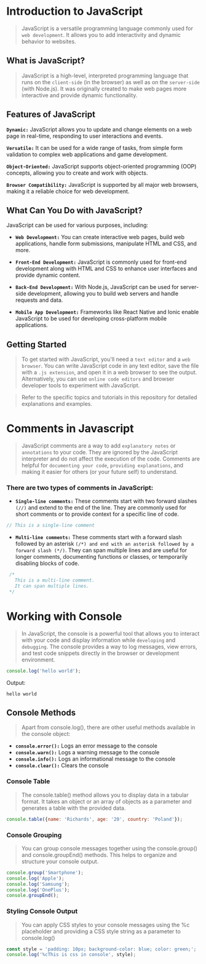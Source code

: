 # Introduction to JavaScript

> JavaScript is a versatile programming language commonly used for `web development`. It allows you to add interactivity and dynamic behavior to websites.

## What is JavaScript?

> JavaScript is a high-level, interpreted programming language that runs on the `client-side` (in the browser) as well as on the `server-side` (with Node.js). It was originally created to make web pages more interactive and provide dynamic functionality.

## Features of JavaScript

**`Dynamic:`** JavaScript allows you to update and change elements on a web page in real-time, responding to user interactions and events.

**`Versatile:`** It can be used for a wide range of tasks, from simple form validation to complex web applications and game development.

**`Object-Oriented:`** JavaScript supports object-oriented programming (OOP) concepts, allowing you to create and work with objects.

**`Browser Compatibility:`** JavaScript is supported by all major web browsers, making it a reliable choice for web development.

## What Can You Do with JavaScript?

JavaScript can be used for various purposes, including:

- **`Web Development:`** You can create interactive web pages, build web applications, handle form submissions, manipulate HTML and CSS, and more.

- **`Front-End Development:`** JavaScript is commonly used for front-end development along with HTML and CSS to enhance user interfaces and provide dynamic content.

- **`Back-End Development:`** With Node.js, JavaScript can be used for server-side development, allowing you to build web servers and handle requests and data.

- **`Mobile App Development:`** Frameworks like React Native and Ionic enable JavaScript to be used for developing cross-platform mobile applications.


## Getting Started
> To get started with JavaScript, you'll need a `text editor` and a `web browser`. You can write JavaScript code in any text editor, save the file with a `.js extension`, and open it in a web browser to see the output. Alternatively, you can use `online code editors` and browser developer tools to experiment with JavaScript.

> Refer to the specific topics and tutorials in this repository for detailed explanations and examples.

 

# Comments in Javascript
> JavaScript comments are a way to add `explanatory notes` or `annotations` to your code. They are ignored by the JavaScript interpreter and do not affect the execution of the code. Comments are helpful for `documenting your code`, `providing explanations`, and making it easier for others (or your future self) to understand.


### There are two types of comments in JavaScript:

- **`Single-line comments:`** These comments start with two forward slashes `(//)` and extend to the end of the line. They are commonly used for short comments or to provide context for a specific line of code.

```js
// This is a single-line comment
```

- **`Multi-line comments:`** These comments start with a forward slash followed by an asterisk `(/*) and end with an asterisk followed by a forward slash (*/)`. They can span multiple lines and are useful for longer comments, documenting functions or classes, or temporarily disabling blocks of code.
  
```js
 /*
   This is a multi-line comment.
   It can span multiple lines.
 */
```


# Working with Console

> In JavaScript, the console is a powerful tool that allows you to interact with your code and display information while `developing` and `debugging`. The console provides a way to log messages, view errors, and test code snippets directly in the browser or development environment.

```js
console.log('hello world');
```

Output:

`hello world`


## Console Methods
> Apart from console.log(), there are other useful methods available in the console object:

- **`console.error():`** Logs an error message to the console
- **`console.warn():`** Logs a warning message to the console
- **`console.info():`** Logs an informational message to the console
- **`console.clear():`** Clears the console

### Console Table
> The console.table() method allows you to display data in a tabular format. It takes an object or an array of objects as a parameter and generates a table with the provided data. 

```js
console.table({name: 'Richards', age: '20', country: 'Poland'});
```

### Console Grouping
> You can group console messages together using the console.group() and console.groupEnd() methods. This helps to organize and structure your console output. 

```js
console.group('Smartphone');
console.log('Apple');
console.log('Samsung');
console.log('OnePlus');
console.groupEnd();
```


### Styling Console Output
> You can apply CSS styles to your console messages using the %c placeholder and providing a CSS style string as a parameter to console.log()

```js
const style = 'padding: 10px; background-color: blue; color: green;';
console.log('%cThis is css in console', style);
```